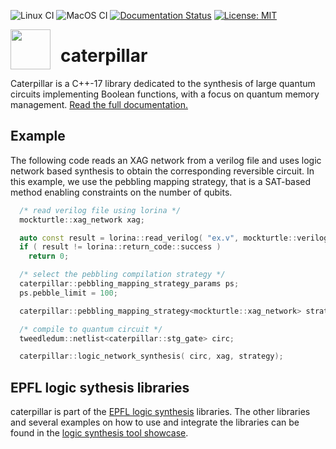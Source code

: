 ![Linux CI](https://github.com/gmeuli/caterpillar/workflows/Linux%20CI/badge.svg)
![MacOS CI](https://github.com/gmeuli/caterpillar/workflows/MacOS%20CI/badge.svg)
[![Documentation Status](https://readthedocs.org/projects/qcaterpillar/badge/?version=latest)](https://qcaterpillar.readthedocs.io/en/latest/?badge=latest)
[![License: MIT](https://img.shields.io/badge/License-MIT-yellow.svg)](https://opensource.org/licenses/MIT)

<img src="https://raw.githubusercontent.com/gmeuli/caterpillar/master/docs/logoII.svg?sanitize=true" width="64" height="64" align="left" style="margin-right: 12pt" />

# caterpillar
Caterpillar is a C++-17 library dedicated to the synthesis of large quantum circuits implementing Boolean functions, with a focus on quantum memory management.
[Read the full documentation.](https://qcaterpillar.readthedocs.io/en/latest/?badge=latest)

## Example
The following code reads an XAG network from a verilog file and uses logic network based synthesis to obtain the corresponding reversible circuit. In this example, we use the pebbling mapping strategy, that is a SAT-based method enabling constraints on the number of qubits. 

```c++
  /* read verilog file using lorina */
  mockturtle::xag_network xag;

  auto const result = lorina::read_verilog( "ex.v", mockturtle::verilog_reader( xag ) );
  if ( result != lorina::return_code::success )
    return 0;  

  /* select the pebbling compilation strategy */
  caterpillar::pebbling_mapping_strategy_params ps;
  ps.pebble_limit = 100;

  caterpillar::pebbling_mapping_strategy<mockturtle::xag_network> strategy( ps );

  /* compile to quantum circuit */
  tweedledum::netlist<caterpillar::stg_gate> circ;

  caterpillar::logic_network_synthesis( circ, xag, strategy);
``` 


## EPFL logic sythesis libraries

caterpillar is part of the [EPFL logic synthesis](https://lsi.epfl.ch/page-138455-en.html) libraries.  The other libraries and several examples on how to use and integrate the libraries can be found in the [logic synthesis tool showcase](https://github.com/lsils/lstools-showcase).

